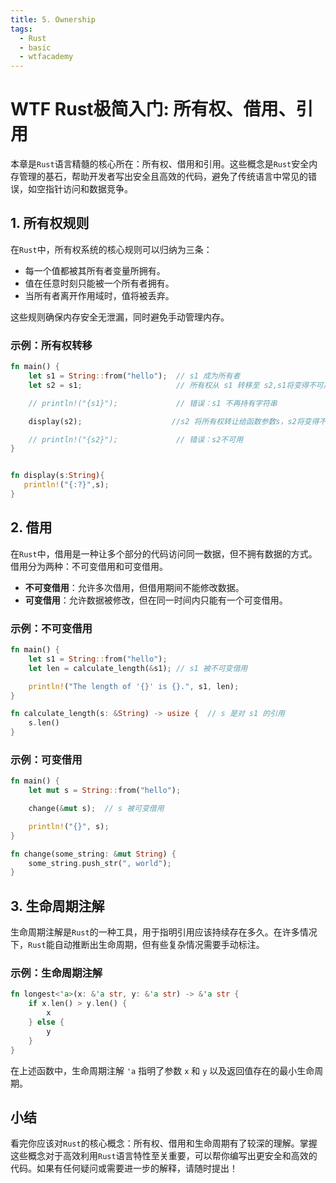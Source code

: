 ```yaml
---
title: 5. Ownership
tags:
  - Rust
  - basic
  - wtfacademy
---
```


# WTF Rust极简入门: 所有权、借用、引用
本章是`Rust`语言精髓的核心所在：所有权、借用和引用。这些概念是`Rust`安全内存管理的基石，帮助开发者写出安全且高效的代码，避免了传统语言中常见的错误，如空指针访问和数据竞争。

## 1. 所有权规则

在`Rust`中，所有权系统的核心规则可以归纳为三条：

- 每一个值都被其所有者变量所拥有。
- 值在任意时刻只能被一个所有者拥有。
- 当所有者离开作用域时，值将被丢弃。

这些规则确保内存安全无泄漏，同时避免手动管理内存。

### 示例：所有权转移

```rust
fn main() {
    let s1 = String::from("hello");  // s1 成为所有者
    let s2 = s1;                     // 所有权从 s1 转移至 s2,s1将变得不可用

    // println!("{s1}");             // 错误：s1 不再持有字符串

    display(s2);                    //s2 将所有权转让给函数参数s，s2将变得不可用

    // println!("{s2}");             // 错误：s2不可用
}


fn display(s:String){
   println!("{:?}",s);
}
```

## 2. 借用

在`Rust`中，借用是一种让多个部分的代码访问同一数据，但不拥有数据的方式。借用分为两种：不可变借用和可变借用。

- **不可变借用**：允许多次借用，但借用期间不能修改数据。
- **可变借用**：允许数据被修改，但在同一时间内只能有一个可变借用。

### 示例：不可变借用

```rust
fn main() {
    let s1 = String::from("hello");
    let len = calculate_length(&s1); // s1 被不可变借用

    println!("The length of '{}' is {}.", s1, len);
}

fn calculate_length(s: &String) -> usize {  // s 是对 s1 的引用
    s.len()
}
```

### 示例：可变借用

```rust
fn main() {
    let mut s = String::from("hello");

    change(&mut s);  // s 被可变借用

    println!("{}", s);
}

fn change(some_string: &mut String) {
    some_string.push_str(", world");
}
```

## 3. 生命周期注解

生命周期注解是`Rust`的一种工具，用于指明引用应该持续存在多久。在许多情况下，`Rust`能自动推断出生命周期，但有些复杂情况需要手动标注。

### 示例：生命周期注解

```rust
fn longest<'a>(x: &'a str, y: &'a str) -> &'a str {
    if x.len() > y.len() {
        x
    } else {
        y
    }
}
```

在上述函数中，生命周期注解 `'a` 指明了参数 `x` 和 `y` 以及返回值存在的最小生命周期。

## 小结

看完你应该对`Rust`的核心概念：所有权、借用和生命周期有了较深的理解。掌握这些概念对于高效利用`Rust`语言特性至关重要，可以帮你编写出更安全和高效的代码。如果有任何疑问或需要进一步的解释，请随时提出！